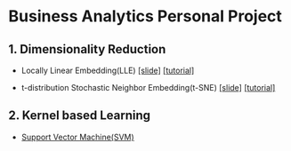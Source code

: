 # Business Analytics Personal Project
## 1. Dimensionality Reduction

* Locally Linear Embedding(LLE) [[slide]](https://github.com/Saerin-Lim/Business_Analytics/blob/master/1.dimensionality%20reduction/LLE_slide.pdf) [[tutorial]](https://github.com/Saerin-Lim/Business_Analytics/blob/master/1.dimensionality%20reduction/LLE_tutorial.ipynb)

* t-distribution Stochastic Neighbor Embedding(t-SNE) [[slide]](https://github.com/Saerin-Lim/Business_Analytics/blob/master/1.dimensionality%20reduction/t_SNE_slide.pdf) [[tutorial]](https://github.com/Saerin-Lim/Business_Analytics/blob/master/1.dimensionality%20reduction/t_SNE_tutorial.ipynb)

## 2. Kernel based Learning

* [Support Vector Machine(SVM)](https://github.com/Saerin-Lim/Business_Analytics/tree/master/2.kernel%20based%20learning)
